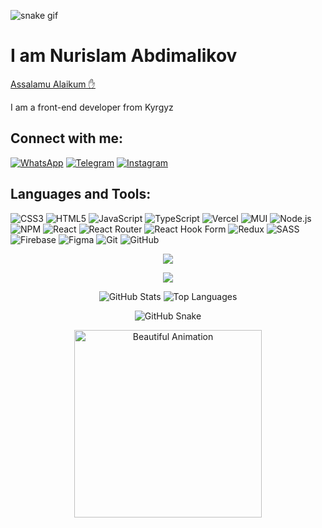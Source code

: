 <!-- Добавляем анимированную змейку -->
![snake gif](https://github.com/username/github-snake/blob/main/github-contribution-grid-snake.gif)

# I am Nurislam Abdimalikov

[Assalamu Alaikum ✋](https://example.com)

I am a front-end developer from Kyrgyz

## Connect with me:
[![WhatsApp](https://img.shields.io/badge/WhatsApp-25D366?style=for-the-badge&logo=whatsapp&logoColor=white)](https://wa.me/номер_телефона)
[![Telegram](https://img.shields.io/badge/Telegram-2CA5E0?style=for-the-badge&logo=telegram&logoColor=white)](https://t.me/username)
[![Instagram](https://img.shields.io/badge/Instagram-E4405F?style=for-the-badge&logo=instagram&logoColor=white)](https://www.instagram.com/username)

## Languages and Tools:

![CSS3](https://img.shields.io/badge/-CSS3-1572B6?logo=css3&logoColor=fff&style=for-the-badge)
![HTML5](https://img.shields.io/badge/-HTML5-E34F26?logo=html5&logoColor=fff&style=for-the-badge)
![JavaScript](https://img.shields.io/badge/-JavaScript-F7DF1E?logo=javascript&logoColor=000&style=for-the-badge)
![TypeScript](https://img.shields.io/badge/-TypeScript-3178C6?logo=typescript&logoColor=fff&style=for-the-badge)
![Vercel](https://img.shields.io/badge/-Vercel-000000?logo=vercel&logoColor=fff&style=for-the-badge)
![MUI](https://img.shields.io/badge/-MUI-007FFF?logo=mui&logoColor=fff&style=for-the-badge)
![Node.js](https://img.shields.io/badge/-Node.js-339933?logo=node.js&logoColor=fff&style=for-the-badge)
![NPM](https://img.shields.io/badge/-NPM-CB3837?logo=npm&logoColor=fff&style=for-the-badge)
![React](https://img.shields.io/badge/-React-61DAFB?logo=react&logoColor=000&style=for-the-badge)
![React Router](https://img.shields.io/badge/-React%20Router-CA4245?logo=react-router&logoColor=fff&style=for-the-badge)
![React Hook Form](https://img.shields.io/badge/-React%20Hook%20Form-EC5990?logo=react-hook-form&logoColor=fff&style=for-the-badge)
![Redux](https://img.shields.io/badge/-Redux-764ABC?logo=redux&logoColor=fff&style=for-the-badge)
![SASS](https://img.shields.io/badge/-SASS-CC6699?logo=sass&logoColor=fff&style=for-the-badge)
![Firebase](https://img.shields.io/badge/-Firebase-FFCA28?logo=firebase&logoColor=000&style=for-the-badge)
![Figma](https://img.shields.io/badge/-Figma-F24E1E?logo=figma&logoColor=fff&style=for-the-badge)
![Git](https://img.shields.io/badge/-Git-F05032?logo=git&logoColor=fff&style=for-the-badge)
![GitHub](https://img.shields.io/badge/-GitHub-181717?logo=github&logoColor=fff&style=for-the-badge)

<!-- Добавляем анимированный текст -->
<p align="center">
  <a href="https://github.com/username" target="_blank">
    <img src="https://readme-typing-svg.herokuapp.com?font=Fira+Code&weight=500&size=22&pause=1000&color=FF5733&center=true&width=435&lines=Front-end+developer;Welcome+to+my+GitHub!;Check+out+my+projects+below">
  </a>
</p>

<p align="center">
  <a href="https://github.com/username" target="_blank">
    <img src="https://readme-typing-svg.herokuapp.com?font=Fira+Code&weight=500&size=22&pause=1000&color=FF5733&center=true&vCenter=true&width=435&lines=Front-end+developer;Welcome+to+my+GitHub!;Check+out+my+projects+below;Happy+coding!">
  </a>
</p>

<!-- Статистика GitHub -->
<p align="center">
  <img src="https://github-readme-stats.vercel.app/api?username=username&show_icons=true&theme=radical" alt="GitHub Stats" />
  <img src="https://github-readme-stats.vercel.app/api/top-langs/?username=username&layout=compact&theme=radical" alt="Top Languages" />
</p>

<!-- Змея GitHub Contributions -->
<p align="center">
  <img src="https://github.com/username/github-snake/blob/main/github-contribution-grid-snake.gif" alt="GitHub Snake" />
</p>

<!-- Красивая анимация для фронтенд-разработчика -->
<p align="center">
  <img src="https://media.giphy.com/media/9J7fJ9Wprl1gU/giphy.gif" alt="Beautiful Animation" width="300" />
</p>
